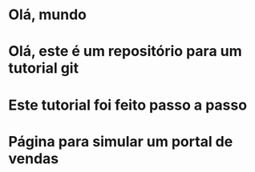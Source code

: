 # Olá, mundo
# Olá, este é um repositório para um tutorial git 

# Este tutorial foi feito passo a passo

# Página para simular um portal de vendas